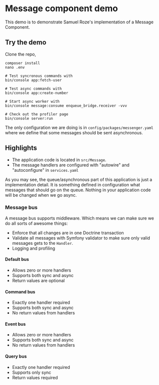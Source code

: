 # Message component demo

This demo is to demonstrate Samuel Roze's implementation of a Message Component. 

## Try the demo

Clone the repo, 
```
composer install
nano .env

# Test syncronous commands with
bin/console app:fetch-user

# Test async commands with
bin/console app:create-number

# Start async worker with
bin/console message:consume enqueue_bridge.receiver -vvv

# Check out the profiler page
bin/console server:run
```

The only configuration we are doing is in `config/packages/messenger.yaml` where we define that some messages should
be sent asynchronous. 

## Highlights

- The application code is located in `src/Message`.
- The message handlers are configured with "autowire" and "autoconfigure" in `services.yaml`

As you may see, the queue/asynchronous part of this application is just a implementation 
detail. It is something defined in configuration what messages that should go on
the queue. Nothing in your application code will be changed when we go async.  

### Message bus

A message bus supports middleware. Which means we can make sure we do all sorts 
of awesome things:

- Enforce that all changes are in one Doctrine transaction
- Validate all messages with Symfony validator to make sure only valid messages 
  gets to the `Handler`. 
- Logging and profiling


#### Default bus

- Allows zero or more handlers
- Supports both sync and async
- Return values are optional

#### Command bus

- Exactly one handler required
- Supports both sync and async
- No return values from handlers

#### Event bus

- Allows zero or more handlers
- Supports both sync and async
- No return values from handlers

#### Query bus

- Exactly one handler required
- Supports only sync
- Return values required
